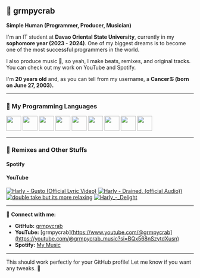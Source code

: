 ## 🦀 grmpycrab  
**Simple Human (Programmer, Producer, Musician)**  

I'm an IT student at **Davao Oriental State University**, currently in my **sophomore year (2023 - 2024)**. One of my biggest dreams is to become one of the most successful programmers in the world.  

I also produce music 🎵, so yeah, I make beats, remixes, and original tracks. You can check out my work on YouTube and Spotify.  

I'm **20 years old** and, as you can tell from my username, a **Cancer♋ (born on June 27, 2003).**  

---

### 🚀 My Programming Languages  

<p align="left">
  <img src="https://cdn.jsdelivr.net/gh/devicons/devicon/icons/java/java-original.svg" width="40" height="40"/>
  <img src="https://cdn.jsdelivr.net/gh/devicons/devicon/icons/python/python-original.svg" width="40" height="40"/>
  <img src="https://cdn.jsdelivr.net/gh/devicons/devicon/icons/html5/html5-original.svg" width="40" height="40"/>
  <img src="https://cdn.jsdelivr.net/gh/devicons/devicon/icons/css3/css3-original.svg" width="40" height="40"/>
  <img src="https://cdn.jsdelivr.net/gh/devicons/devicon/icons/javascript/javascript-original.svg" width="40" height="40"/>
  <img src="https://cdn.jsdelivr.net/gh/devicons/devicon/icons/react/react-original.svg" width="40" height="40"/>
  <img src="https://cdn.jsdelivr.net/gh/devicons/devicon/icons/kotlin/kotlin-original.svg" width="40" height="40"/>
  <img src="https://cdn.jsdelivr.net/gh/devicons/devicon/icons/android/android-original-wordmark.svg" width="40" height="40"/>
  <img src="https://icons.iconarchive.com/icons/ncrow/mega-pack-1/256/Fruity-Loops-Studio-icon.png" width="40" height="40"/>
</p>

---

### 🎵 Remixes and Other Stuffs  

#### **Spotify**  


#### **YouTube**  
<!-- BEGIN YOUTUBE-CARDS -->
[![Harly - Gusto (Official Lyric Video)](https://ytcards.demolab.com/?id=ZlFN1XOAMpI&title=Gusto&lang=en&timestamp=1741892930&background_color=%230d1117&title_color=%23ffffff&stats_color=%23dedede&max_title_lines=1&width=200&border_radius=5)](https://www.youtube.com/watch?v=ZlFN1XOAMpI)
[![Harly - Drained. (official Audio))](https://ytcards.demolab.com/?id=Ql5IpoSy7qU&title=Drained.&lang=en&timestamp=1696035268&background_color=%230d1117&title_color=%23ffffff&stats_color=%23dedede&max_title_lines=1&width=200&border_radius=5)](https://www.youtube.com/watch?v=Ql5IpoSy7qU)
[![double take but its more relaxing](https://ytcards.demolab.com/?id=3ZQkM0sCkWg&title=double+take+but+its+more+relaxing&lang=en&timestamp=1692266541&background_color=%230d1117&title_color=%23ffffff&stats_color=%23dedede&max_title_lines=1&width=200&border_radius=5)](https://www.youtube.com/watch?v=3ZQkM0sCkWg)
[![Harly_-_Delight](https://ytcards.demolab.com/?id=4SF15vjMUJs&title=Harly_-_Delight&lang=en&timestamp=1676183761&background_color=%230d1117&title_color=%23ffffff&stats_color=%23dedede&max_title_lines=1&width=200&border_radius=5)](https://www.youtube.com/watch?v=4SF15vjMUJs)
<!-- END YOUTUBE-CARDS -->


---

🔗 **Connect with me:**  
- **GitHub:** [grmpycrab](https://github.com/grmpycrab)  
- **YouTube:** [grmpycrab](https://www.youtube.com/@grmpycrab](https://youtube.com/@grmpycrab_music?si=BQx568nSzytdXusn)  
- **Spotify:** [My Music](https://open.spotify.com/artist/71otXr3VkUPdqCLo2yWTw7)  

---

This should work perfectly for your GitHub profile! Let me know if you want any tweaks. 🚀
